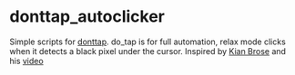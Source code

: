 # donttap_autoclicker
Simple scripts for [donttap](https://www.donttap.com). do_tap is for full automation, relax mode clicks when it detects a black pixel under the cursor.
Inspired by [Kian Brose](https://github.com/KianBrose/Image-Recognition-Botting-Tutorial) and his [video](https://www.youtube.com/watch?v=YRAIUA-Oc1Y)
